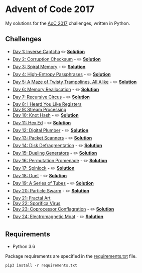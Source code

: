 # Advent of Code 2017

My solutions for the [AoC 2017](http://adventofcode.com/2017) challenges, written in Python.

## Challenges

- [Day 1: Inverse Captcha](http://adventofcode.com/2017/day/1) :pencil2: **[Solution](day1.py)**
- [Day 2: Corruption Checksum](http://adventofcode.com/2017/day/2) - :pencil2: **[Solution](day2.py)**
- [Day 3: Spiral Memory](http://adventofcode.com/2017/day/3) - :pencil2: **[Solution](day3.py)**
- [Day 4: High-Entropy Passphrases](http://adventofcode.com/2017/day/4) - :pencil2: **[Solution](day4.py)**
- [Day 5: A Maze of Twisty Trampolines, All Alike](http://adventofcode.com/2017/day/5) - :pencil2: **[Solution](day5.py)**
- [Day 6: Memory Reallocation](http://adventofcode.com/2017/day/6) - :pencil2: **[Solution](day6.py)**
- [Day 7: Recursive Circus](http://adventofcode.com/2017/day/7) - :pencil2: **[Solution](day7.py)**
- [Day 8: I Heard You Like Registers](http://adventofcode.com/2017/day/8)
- [Day 9: Stream Processing](http://adventofcode.com/2017/day/9)
- [Day 10: Knot Hash](http://adventofcode.com/2017/day/10) - :pencil2: **[Solution](day10.py)**
- [Day 11: Hex Ed](http://adventofcode.com/2017/day/11) - :pencil2: **[Solution](day11.py)**
- [Day 12: Digital Plumber](http://adventofcode.com/2017/day/12) - :pencil2: **[Solution](day12.py)**
- [Day 13: Packet Scanners](http://adventofcode.com/2017/day/13) - :pencil2: **[Solution](day13.py)**
- [Day 14: Disk Defragmentation](http://adventofcode.com/2017/day/14) - :pencil2: **[Solution](day14.py)**
- [Day 15: Dueling Generators](http://adventofcode.com/2017/day/15) - :pencil2: **[Solution](day15.py)**
- [Day 16: Permutation Promenade](http://adventofcode.com/2017/day/16) - :pencil2: **[Solution](day16.py)**
- [Day 17: Spinlock](http://adventofcode.com/2017/day/17) - :pencil2: **[Solution](day17.py)**
- [Day 18: Duet](http://adventofcode.com/2017/day/18) - :pencil2: **[Solution](day18.py)**
- [Day 19: A Series of Tubes](http://adventofcode.com/2017/day/19) - :pencil2: **[Solution](day19.py)**
- [Day 20: Particle Swarm](http://adventofcode.com/2017/day/20) - :pencil2: **[Solution](day20.py)**
- [Day 21: Fractal Art](http://adventofcode.com/2017/day/21)
- [Day 22: Sporifica Virus](http://adventofcode.com/2017/day/22)
- [Day 23: Coprocessor Conflagration](http://adventofcode.com/2017/day/23) - :pencil2: **[Solution](day23.py)**
- [Day 24: Electromagnetic Moat](http://adventofcode.com/2017/day/24) - :pencil2: **[Solution](day24.py)**

## Requirements

- Python 3.6

Package requirements are specified in the [requirements.txt](requirements.txt) file.

```
pip3 install -r requirements.txt
```
